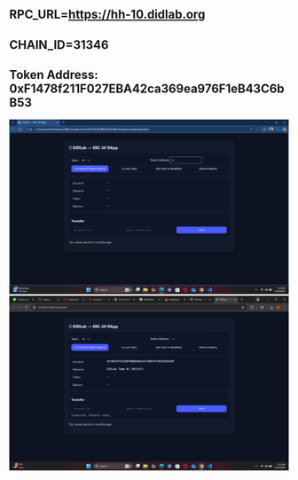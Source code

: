 ## RPC_URL=https://hh-10.didlab.org
## CHAIN_ID=31346
## Token Address: 0xF1478f211F027EBA42ca369ea976F1eB43C6bB53

![Mining Output](./Screenshots/Shot1.png)
![Mining Output](./Screenshots/Shot2.png)
